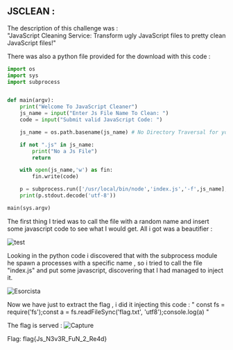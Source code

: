 ## JSCLEAN :

The description of this challenge was :   
"JavaScript Cleaning Service: Transform ugly JavaScript files to pretty clean JavaScript files!" 

There was also a python file provided for the download with this code :

```python
import os
import sys
import subprocess


def main(argv):
    print("Welcome To JavaScript Cleaner")
    js_name = input("Enter Js File Name To Clean: ")
    code = input("Submit valid JavaScript Code: ")

    js_name = os.path.basename(js_name) # No Directory Traversal for you

    if not ".js" in js_name:
        print("No a Js File")
        return

    with open(js_name,'w') as fin:
        fin.write(code)

    p = subprocess.run(['/usr/local/bin/node','index.js','-f',js_name],stdout=subprocess.PIPE);
    print(p.stdout.decode('utf-8'))

main(sys.argv)

```

The first thing I tried was to call the file with a random name and insert some javascript code to see what I would get.
All i got was a beautifier :

![test](https://user-images.githubusercontent.com/59454895/80551634-09d48100-89bc-11ea-8e5e-8690c86ff36f.PNG)

Looking in the python code i discovered that with the subprocess module he spawn a processes with a specific name , so i tried to call the file "index.js"  and put some  javascript, discovering that I had managed to inject it.

![Esorcista](https://user-images.githubusercontent.com/59454895/80551972-22916680-89bd-11ea-9fc4-7ae28fd5e679.PNG)

Now we have just to extract the flag , i did it injecting this code :
" const fs = require('fs');const a = fs.readFileSync('flag.txt', 'utf8');console.log(a) "

The flag is served :
![Capture](https://user-images.githubusercontent.com/59454895/80552374-5ae57480-89be-11ea-9f4d-7d087fb70550.PNG)

Flag: flag{Js_N3v3R_FuN_2_Re4d}


